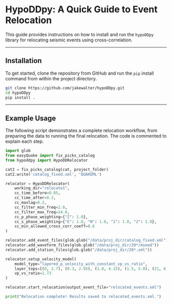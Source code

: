 # HypoDDpy: A Quick Guide to Event Relocation

This guide provides instructions on how to install and run the `hypoDDpy` library for relocating seismic events using cross-correlation.

-----

## Installation

To get started, clone the repository from GitHub and run the `pip` install command from within the project directory.

```bash
git clone https://github.com/jakewalter/hypoDDpy.git
cd hypoDDpy
pip install .
```

-----

## Example Usage

The following script demonstrates a complete relocation workflow, from preparing the data to running the final relocation. The code is commented to explain each step.
```python
import glob
from easyQuake import fix_picks_catalog
from hypoddpy import HypoDDRelocator

cat2 = fix_picks_catalog(cat, project_folder)
cat2.write('catalog_fixed.xml', 'QUAKEML')

relocator = HypoDDRelocator(
    working_dir="relocate1",
    cc_time_before=0.05,
    cc_time_after=0.2,
    cc_maxlag=0.2,
    cc_filter_min_freq=2.0,
    cc_filter_max_freq=14.0,
    cc_p_phase_weighting={"Z": 1.0},
    cc_s_phase_weighting={"E": 1.0, "N": 1.0, "1": 1.0, "2": 1.0},
    cc_min_allowed_cross_corr_coeff=0.6
)

relocator.add_event_files(glob.glob("/data/proj_dir/catalog_fixed.xml"))
relocator.add_waveform_files(glob.glob("/data/proj_dir/20*/mseed"))
relocator.add_station_files(glob.glob("/data/proj_dir/20*.xml"))

relocator.setup_velocity_model(
    model_type="layered_p_velocity_with_constant_vp_vs_ratio",
    layer_tops=[(0, 2.7), (0.3, 2.95), (1.0, 4.15), (1.5, 5.8), (21, 6.3)],
    vp_vs_ratio=1.73
)

relocator.start_relocation(output_event_file="relocated_events.xml")

print("Relocation complete! Results saved to relocated_events.xml.")
```

